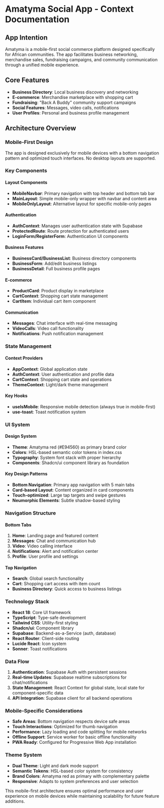 # Amatyma Social App - Context Documentation

## App Intention
Amatyma is a mobile-first social commerce platform designed specifically for African communities. The app facilitates business networking, merchandise sales, fundraising campaigns, and community communication through a unified mobile experience.

## Core Features
- **Business Directory**: Local business discovery and networking
- **E-commerce**: Merchandise marketplace with shopping cart
- **Fundraising**: "Back A Buddy" community support campaigns  
- **Social Features**: Messages, video calls, notifications
- **User Profiles**: Personal and business profile management

## Architecture Overview

### Mobile-First Design
The app is designed exclusively for mobile devices with a bottom navigation pattern and optimized touch interfaces. No desktop layouts are supported.

### Key Components

#### Layout Components
- **MobileNavbar**: Primary navigation with top header and bottom tab bar
- **MainLayout**: Simple mobile-only wrapper with navbar and content area
- **MobileOnlyLayout**: Alternative layout for specific mobile-only pages

#### Authentication
- **AuthContext**: Manages user authentication state with Supabase
- **ProtectedRoute**: Route protection for authenticated users
- **LoginForm/RegisterForm**: Authentication UI components

#### Business Features
- **BusinessCard/BusinessList**: Business directory components
- **BusinessForm**: Add/edit business listings
- **BusinessDetail**: Full business profile pages

#### E-commerce
- **ProductCard**: Product display in marketplace
- **CartContext**: Shopping cart state management
- **CartItem**: Individual cart item component

#### Communication
- **Messages**: Chat interface with real-time messaging
- **VideoCalls**: Video call functionality
- **Notifications**: Push notification management

### State Management

#### Context Providers
- **AppContext**: Global application state
- **AuthContext**: User authentication and profile data
- **CartContext**: Shopping cart state and operations
- **ThemeContext**: Light/dark theme management

#### Key Hooks
- **useIsMobile**: Responsive mobile detection (always true in mobile-first)
- **use-toast**: Toast notification system

### UI System

#### Design System
- **Theme**: Amatyma red (#E94560) as primary brand color
- **Colors**: HSL-based semantic color tokens in index.css
- **Typography**: System font stack with proper hierarchy
- **Components**: Shadcn/ui component library as foundation

#### Key Design Patterns
- **Bottom Navigation**: Primary app navigation with 5 main tabs
- **Card-based Layout**: Content organized in card components
- **Touch-optimized**: Large tap targets and swipe gestures
- **Neumorphic Elements**: Subtle shadow-based styling

### Navigation Structure

#### Bottom Tabs
1. **Home**: Landing page and featured content
2. **Messages**: Chat and communication hub
3. **Video**: Video calling interface
4. **Notifications**: Alert and notification center
5. **Profile**: User profile and settings

#### Top Navigation
- **Search**: Global search functionality
- **Cart**: Shopping cart access with item count
- **Business Directory**: Quick access to business listings

### Technology Stack
- **React 18**: Core UI framework
- **TypeScript**: Type-safe development
- **Tailwind CSS**: Utility-first styling
- **Shadcn/ui**: Component library
- **Supabase**: Backend-as-a-Service (auth, database)
- **React Router**: Client-side routing
- **Lucide React**: Icon system
- **Sonner**: Toast notifications

### Data Flow
1. **Authentication**: Supabase Auth with persistent sessions
2. **Real-time Updates**: Supabase realtime subscriptions for chat/notifications
3. **State Management**: React Context for global state, local state for component-specific data
4. **API Integration**: Supabase client for all backend operations

### Mobile-Specific Considerations
- **Safe Areas**: Bottom navigation respects device safe areas
- **Touch Interactions**: Optimized for thumb navigation
- **Performance**: Lazy loading and code splitting for mobile networks
- **Offline Support**: Service worker for basic offline functionality
- **PWA Ready**: Configured for Progressive Web App installation

### Theme System
- **Dual Theme**: Light and dark mode support
- **Semantic Tokens**: HSL-based color system for consistency
- **Brand Colors**: Amatyma red as primary with complementary palette
- **Responsive**: Adapts to system preferences and user selection

This mobile-first architecture ensures optimal performance and user experience on mobile devices while maintaining scalability for future feature additions.